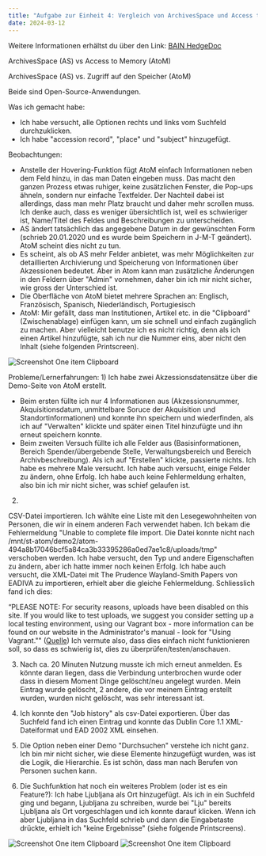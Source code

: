 ```yaml
---
title: "Aufgabe zur Einheit 4: Vergleich von ArchivesSpace und Access to Memory (AtoM)"
date: 2024-03-12
---
```

Weitere Informationen erhältst du über den Link: 
<a href="https://pad.gwdg.de/JmDfo4JOSQuF12mGPmm7IA#">BAIN HedgeDoc</a>

ArchivesSpace (AS) vs Access to Memory (AtoM)

ArchivesSpace (AS) vs. Zugriff auf den Speicher (AtoM)

Beide sind Open-Source-Anwendungen.

Was ich gemacht habe: 
- Ich habe versucht, alle Optionen rechts und links vom Suchfeld durchzuklicken.
- Ich habe "accession record", "place" und "subject" hinzugefügt.

Beobachtungen: 

- Anstelle der Hovering-Funktion fügt AtoM einfach Informationen neben dem Feld hinzu, in das man Daten eingeben muss. Das macht den ganzen Prozess etwas ruhiger, keine zusätzlichen Fenster, die Pop-ups ähneln, sondern nur einfache Textfelder. Der Nachteil dabei ist allerdings, dass man mehr Platz braucht und daher mehr scrollen muss. Ich denke auch, dass es weniger übersichtlich ist, weil es schwieriger ist, Name/Titel des Feldes und Beschreibungen zu unterscheiden.
- AS ändert tatsächlich das angegebene Datum in der gewünschten Form (schrieb 20.01.2020 und es wurde beim Speichern in J-M-T geändert). AtoM scheint dies nicht zu tun.
- Es scheint, als ob AS mehr Felder anbietet, was mehr Möglichkeiten zur detaillierten Archivierung und Speicherung von Informationen über Akzessionen bedeutet. Aber in Atom kann man zusätzliche Änderungen in den Feldern über "Admin" vornehmen, daher bin ich mir nicht sicher, wie gross der Unterschied ist.
- Die Oberfläche von AtoM bietet mehrere Sprachen an: Englisch, Französisch, Spanisch, Niederländisch, Portugiesisch
- AtoM: Mir gefällt, dass man Institutionen, Artikel etc. in die "Clipboard" (Zwischenablage) einfügen kann, um sie schnell und einfach zugänglich zu machen. Aber vielleicht benutze ich es nicht richtig, denn als ich einen Artikel hinzufügte, sah ich nur die Nummer eins, aber nicht den Inhalt (siehe folgenden Printscreen).
<img src="/BAIN_lerntagebuch/docs/assets/images/7_Screenshot_2024-03-25.png" alt="Screenshot One item Clipboard">

Probleme/Lernerfahrungen:
1)
Ich habe zwei Akzessionsdatensätze über die Demo-Seite von AtoM erstellt. 
- Beim ersten füllte ich nur 4 Informationen aus (Akzessionsnummer, Akquisitionsdatum, unmittelbare Soruce der Akquisition und Standortinformationen) und konnte ihn speichern und wiederfinden, als ich auf "Verwalten" klickte und später einen Titel hinzufügte und ihn erneut speichern konnte.
- Beim zweiten Versuch füllte ich alle Felder aus (Basisinformationen, Bereich Spender/übergebende Stelle, Verwaltungsbereich und Bereich Archivbeschreibung). Als ich auf "Erstellen" klickte, passierte nichts. Ich habe es mehrere Male versucht. Ich habe auch versucht, einige Felder zu ändern, ohne Erfolg. Ich habe auch keine Fehlermeldung erhalten, also bin ich mir nicht sicher, was schief gelaufen ist.

2)
CSV-Datei importieren. Ich wählte eine Liste mit den Lesegewohnheiten von Personen, die wir in einem anderen Fach verwendet haben. Ich bekam die Fehlermeldung "Unable to complete file import. Die Datei konnte nicht nach /mnt/st-atom/demo2/atom-494a8b17046bcf5a84ca3b33395286a0ed7ae1c8/uploads/tmp" verschoben werden. Ich habe versucht, den Typ und andere Eigenschaften zu ändern, aber ich hatte immer noch keinen Erfolg.
Ich habe auch versucht, die XML-Datei mit The Prudence Wayland-Smith Papers von EADIVA zu importieren, erhielt aber die gleiche Fehlermeldung. Schliesslich fand ich dies:

“PLEASE NOTE: For security reasons, uploads have been disabled on this site. If you would like to test uploads, we suggest you consider setting up a local testing environment, using our Vagrant box - more information can be found on our website in the Administrator's manual - look for "Using Vagrant.""
(<a href="https://demo.accesstomemory.org/help">Quelle</a>)
Ich vermute also, dass dies einfach nicht funktionieren soll, so dass es schwierig ist, dies zu überprüfen/testen/anschauen.

3) Nach ca. 20 Minuten Nutzung musste ich mich erneut anmelden. Es könnte daran liegen, dass die Verbindung unterbrochen wurde oder dass in diesem Moment Dinge gelöscht/neu angelegt wurden. Mein Eintrag wurde gelöscht, 2 andere, die vor meinem Eintrag erstellt wurden, wurden nicht gelöscht, was sehr interessant ist.

4) Ich konnte den "Job history" als csv-Datei exportieren. Über das Suchfeld fand ich einen Eintrag und konnte das Dublin Core 1.1 XML-Dateiformat und EAD 2002 XML einsehen. 

5) Die Option neben einer Demo "Durchsuchen" verstehe ich nicht ganz. Ich bin mir nicht sicher, wie diese Elemente hinzugefügt wurden, was ist die Logik, die Hierarchie. Es ist schön, dass man nach Berufen von Personen suchen kann. 

6) Die Suchfunktion hat noch ein weiteres Problem (oder ist es ein Feature?): Ich habe Ljubljana als Ort hinzugefügt. Als ich in ein Suchfeld ging und begann, Ljubljana zu schreiben, wurde bei "Lju" bereits Ljubljana als Ort vorgeschlagen und ich konnte darauf klicken. Wenn ich aber Ljubljana in das Suchfeld schrieb und dann die Eingabetaste drückte, erhielt ich "keine Ergebnisse" (siehe folgende Printscreens).
   
<img src="/BAIN_lerntagebuch/docs/assets/images/8_Screenshot_2024-03-25.png" alt="Screenshot One item Clipboard">

<img src="/BAIN_lerntagebuch/docs/assets/images/9_Screenshot_2024-03-25.png" alt="Screenshot One item Clipboard">

